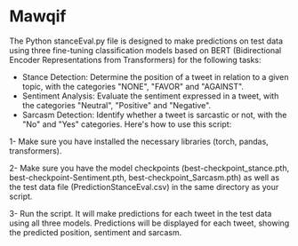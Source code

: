 # Mawqif
The Python stanceEval.py file is designed to make predictions on test data using three fine-tuning classification models based on BERT (Bidirectional Encoder Representations from Transformers) for the following tasks:
  - Stance Detection: Determine the position of a tweet in relation to a given topic, with the categories "NONE", "FAVOR" and "AGAINST".
  - Sentiment Analysis: Evaluate the sentiment expressed in a tweet, with the categories "Neutral", "Positive" and "Negative".
  - Sarcasm Detection: Identify whether a tweet is sarcastic or not, with the "No" and "Yes" categories.
Here's how to use this script:

1- Make sure you have installed the necessary libraries (torch, pandas, transformers).

2- Make sure you have the model checkpoints (best-checkpoint_stance.pth, best-checkpoint-Sentiment.pth, best-checkpoint_Sarcasm.pth) as well as the test data file (PredictionStanceEval.csv) in the same directory as your script.

3- Run the script. It will make predictions for each tweet in the test data using all three models. Predictions will be displayed for each tweet, showing the predicted position, sentiment and sarcasm.
